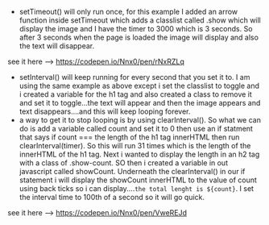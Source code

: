 - setTimeout() will only run once, for this example I added an arrow function inside setTimeout which adds a classlist called .show which will display the image and I have the timer to 3000 which is 3 seconds. So after 3 seconds when the page is loaded the image will display and also the text will disappear.

see it here --> https://codepen.io/Nnx0/pen/rNxRZLq


- setInterval() will keep running for every second that you set it to. I am using the same example as above except i set the classlist to toggle and i created a variable for the h1 tag and also created a class to remove it and set it to toggle...the text will appear and then the image appears and text disappears....and this will keep looping forever.
- a way to get it to stop looping is by using clearInterval(). So what we can do is add a variable called count and set it to 0 then use an if statment that says if count === the length of the h1 tag innerHTML then run clearInterval(timer). So this will run 31 times which is the length of the innerHTML of the h1 tag. Next i wanted to display the length in an h2 tag with a class of .show-count. SO then i created a variable in out javascript called showCount. Underneath the clearInterval() in our if statement i will display the showCount innerHTML to the value of count using back ticks so i can display....`the total lenght is ${count}`. I set the interval time to 100th of a second so it will go quick.

see it here --> https://codepen.io/Nnx0/pen/VweREJd
